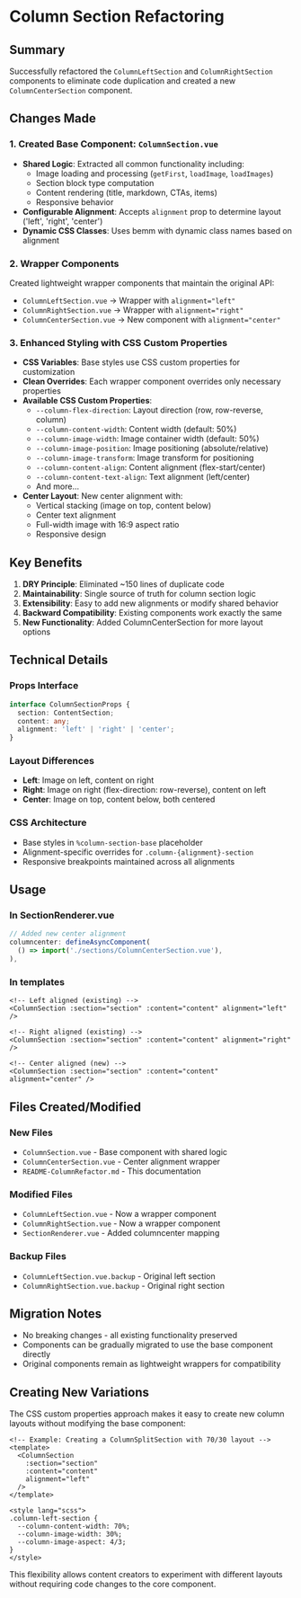 # Column Section Refactoring

## Summary
Successfully refactored the `ColumnLeftSection` and `ColumnRightSection` components to eliminate code duplication and created a new `ColumnCenterSection` component.

## Changes Made

### 1. Created Base Component: `ColumnSection.vue`
- **Shared Logic**: Extracted all common functionality including:
  - Image loading and processing (`getFirst`, `loadImage`, `loadImages`)
  - Section block type computation
  - Content rendering (title, markdown, CTAs, items)
  - Responsive behavior
- **Configurable Alignment**: Accepts `alignment` prop to determine layout ('left', 'right', 'center')
- **Dynamic CSS Classes**: Uses bemm with dynamic class names based on alignment

### 2. Wrapper Components
Created lightweight wrapper components that maintain the original API:
- `ColumnLeftSection.vue` → Wrapper with `alignment="left"`
- `ColumnRightSection.vue` → Wrapper with `alignment="right"`  
- `ColumnCenterSection.vue` → New component with `alignment="center"`

### 3. Enhanced Styling with CSS Custom Properties
- **CSS Variables**: Base styles use CSS custom properties for customization
- **Clean Overrides**: Each wrapper component overrides only necessary properties
- **Available CSS Custom Properties**:
  - `--column-flex-direction`: Layout direction (row, row-reverse, column)
  - `--column-content-width`: Content width (default: 50%)
  - `--column-image-width`: Image container width (default: 50%)
  - `--column-image-position`: Image positioning (absolute/relative)
  - `--column-image-transform`: Image transform for positioning
  - `--column-content-align`: Content alignment (flex-start/center)
  - `--column-content-text-align`: Text alignment (left/center)
  - And more...
- **Center Layout**: New center alignment with:
  - Vertical stacking (image on top, content below)
  - Center text alignment
  - Full-width image with 16:9 aspect ratio
  - Responsive design

## Key Benefits

1. **DRY Principle**: Eliminated ~150 lines of duplicate code
2. **Maintainability**: Single source of truth for column section logic
3. **Extensibility**: Easy to add new alignments or modify shared behavior
4. **Backward Compatibility**: Existing components work exactly the same
5. **New Functionality**: Added ColumnCenterSection for more layout options

## Technical Details

### Props Interface
```typescript
interface ColumnSectionProps {
  section: ContentSection;
  content: any;
  alignment: 'left' | 'right' | 'center';
}
```

### Layout Differences
- **Left**: Image on left, content on right
- **Right**: Image on right (flex-direction: row-reverse), content on left  
- **Center**: Image on top, content below, both centered

### CSS Architecture
- Base styles in `%column-section-base` placeholder
- Alignment-specific overrides for `.column-{alignment}-section`
- Responsive breakpoints maintained across all alignments

## Usage

### In SectionRenderer.vue
```javascript
// Added new center alignment
columncenter: defineAsyncComponent(
  () => import('./sections/ColumnCenterSection.vue'),
),
```

### In templates
```vue
<!-- Left aligned (existing) -->
<ColumnSection :section="section" :content="content" alignment="left" />

<!-- Right aligned (existing) -->
<ColumnSection :section="section" :content="content" alignment="right" />

<!-- Center aligned (new) -->
<ColumnSection :section="section" :content="content" alignment="center" />
```

## Files Created/Modified

### New Files
- `ColumnSection.vue` - Base component with shared logic
- `ColumnCenterSection.vue` - Center alignment wrapper
- `README-ColumnRefactor.md` - This documentation

### Modified Files  
- `ColumnLeftSection.vue` - Now a wrapper component
- `ColumnRightSection.vue` - Now a wrapper component  
- `SectionRenderer.vue` - Added columncenter mapping

### Backup Files
- `ColumnLeftSection.vue.backup` - Original left section
- `ColumnRightSection.vue.backup` - Original right section

## Migration Notes
- No breaking changes - all existing functionality preserved
- Components can be gradually migrated to use the base component directly
- Original components remain as lightweight wrappers for compatibility

## Creating New Variations

The CSS custom properties approach makes it easy to create new column layouts without modifying the base component:

```vue
<!-- Example: Creating a ColumnSplitSection with 70/30 layout -->
<template>
  <ColumnSection 
    :section="section" 
    :content="content" 
    alignment="left" 
  />
</template>

<style lang="scss">
.column-left-section {
  --column-content-width: 70%;
  --column-image-width: 30%;
  --column-image-aspect: 4/3;
}
</style>
```

This flexibility allows content creators to experiment with different layouts without requiring code changes to the core component.